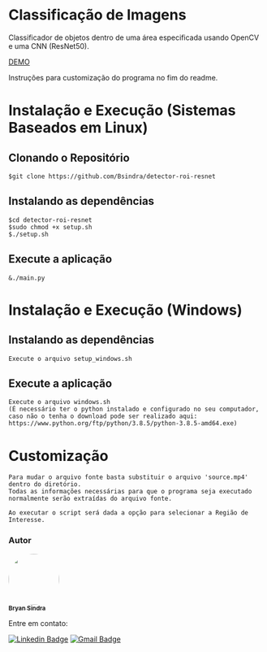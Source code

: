 # Classificação de Imagens

Classificador de objetos dentro de uma área especificada usando OpenCV e uma CNN (ResNet50).

[DEMO](https://youtu.be/dBeMK_0Ssjg)

Instruções para customização do programa no fim do readme.

# Instalação e Execução (Sistemas Baseados em Linux)

## Clonando o Repositório
  
    $git clone https://github.com/Bsindra/detector-roi-resnet
  
## Instalando as dependências

    $cd detector-roi-resnet
    $sudo chmod +x setup.sh
    $./setup.sh
    
## Execute a aplicação

    &./main.py
    
# Instalação e Execução (Windows)

## Instalando as dependências

    Execute o arquivo setup_windows.sh
    
## Execute a aplicação
  
    Execute o arquivo windows.sh
    (É necessário ter o python instalado e configurado no seu computador, 
    caso não o tenha o download pode ser realizado aqui: https://www.python.org/ftp/python/3.8.5/python-3.8.5-amd64.exe)
    
# Customização

    Para mudar o arquivo fonte basta substituir o arquivo 'source.mp4' dentro do diretório.
    Todas as informações necessárias para que o programa seja executado normalmente serão extraídas do arquivo fonte.
    
    Ao executar o script será dada a opção para selecionar a Região de Interesse.
    
    
### Autor

 <a href="https://github.com/Bsindra">
 <img style="border-radius: 50%;" src="https://avatars.githubusercontent.com/u/78266135?s=460&u=467052ab9311be4a9b3a0aca9cfde718318c4cbe&v=4" width="100px;" alt=""/><br />
 <sub><b>Bryan Sindra </b></sub></a> <a href="https://github.com/Bsindra" title="GitHub"></a>


Entre em contato:

[![Linkedin Badge](https://img.shields.io/badge/-Bryan-blue?style=flat-square&logo=Linkedin&logoColor=white&link=https://www.linkedin.com/in/bryan-sindra/)](https://www.linkedin.com/in/bryan-sindra/) 
[![Gmail Badge](https://img.shields.io/badge/-bsindra98@gmail.com-c14438?style=flat-square&logo=Gmail&logoColor=white&link=mailto:bsindra98@gmail.com)](mailto:bsindra98@gmail.com)
